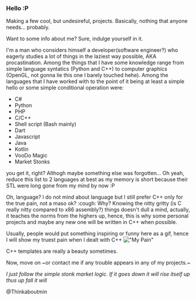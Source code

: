 ### Hello :P

Making a few cool, but undesireful, projects. Basically, nothing that anyone needs... probably.

Want to some info about me? Sure, indulge yourself in it.

I'm a man who considers himself a developer(software engineer?) who eagerly studies a lot of things in the laziest way possible, AKA procastination. Among the things that I have some knowledge range from simple language syntatics (Python and C++) to computer graphics (OpenGL, not gonna lie this one I barely touched hehe).
Among the languages that I have worked with to the point of it being at least a simple hello or some simple conditional operation were:

- C#
- Python
- PHP
- C/C++
- Shell script (Bash mainly)
- Dart
- Javascript
- Java
- Kotlin
- VooDo Magic
- Market Stonks

you get it, right? Althogh maybe something else was forgotten... Oh yeah, reduce this list to 2 languages at best as my memory is short because their STL were long gone from my mind by now :P

Oh, language? I do not mind about language but I still prefer C++ only for the true pain, not a maso ok? :cough: Why? Knowing the nitty gritty (is C really nitty compared to x86 assembly?) things doesn't dull a mind, actually, it teaches the norms from the highers up, hence, this is why some personal projects and maybe any new one will be written in C++ when possible.

Usually, people would put something inspiring or funny here as a gif, hence I will show my truest pain when I dealt with C++
!["My Pain"](https://www.modernescpp.com/images/blog/ModernCpp/CppCoreGuidelinesTypeErasureDetails/errorClang.png)

C++ templates are really a beauty sometimes.

Now, move on ~or contact me if any trouble appears in any of my projects.~

*I just follow the simple stonk market logic. If it goes down it will rise itself up thus up fall it will*

@Thinkaboutmin
<!--
**Thinkaboutmin/Thinkaboutmin** is a ✨ _special_ ✨ repository because its `README.md` (this file) appears on your GitHub profile.
